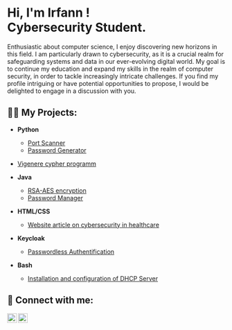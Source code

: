 <h1>Hi, I'm Irfann ! <br/><a href="https://github.com/irfann95"></a> Cybersecurity Student.</h1>
Enthusiastic about computer science, I enjoy discovering new horizons in this field. I am particularly drawn to cybersecurity, as it is a crucial realm for safeguarding systems and data in our ever-evolving digital world. My goal is to continue my education and expand my skills in the realm of computer security, in order to tackle increasingly intricate challenges. If you find my profile intriguing or have potential opportunities to propose, I would be delighted to engage in a discussion with you.
<h2>👨‍💻 My Projects:</h2>


- <b>Python</b>
  - [Port Scanner](https://github.com/Irfann95/scanner_port)
  - [Password Generator](https://github.com/Irfann95/password_generator)
- [Vigenere cypher programm](https://github.com/Irfann95/vigenere_cipher)

- <b>Java</b>
  - [RSA-AES encryption](https://github.com/Irfann95/RSA-AES_encryption)
  - [Password Manager](https://github.com/Irfann95/Password_Manager)
- <b>HTML/CSS</b>
  - [Website article on cybersecurity in healthcare](https://github.com/Irfann95/website-article-cyber)
- <b>Keycloak</b>
  - [Passwordless Authentification](https://github.com/Irfann95/Passwordless_Authentication)
- <b>Bash</b>
    - [Installation and configuration of DHCP Server](https://github.com/Irfann95/DHCP_server)


<h2> 🤳 Connect with me:</h2>


[<img align="left" alt="JoshMadakor | Twitter" width="22px" src="https://cdn.jsdelivr.net/npm/simple-icons@v3/icons/twitter.svg" />][twitter]
[<img align="left" alt="JoshMadakor | LinkedIn" width="22px" src="https://cdn.jsdelivr.net/npm/simple-icons@v3/icons/linkedin.svg" />][linkedin]


[twitter]: https://twitter.com/as95_irfann
[linkedin]: https://linkedin.com/in/irfann-assana
